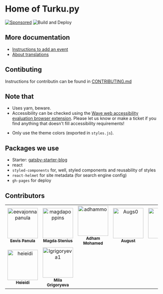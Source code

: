 # Home of Turku.py

[![Sponsored](https://img.shields.io/badge/chilicorn-sponsored-brightgreen.svg?logo=data%3Aimage%2Fpng%3Bbase64%2CiVBORw0KGgoAAAANSUhEUgAAAA4AAAAPCAMAAADjyg5GAAABqlBMVEUAAAAzmTM3pEn%2FSTGhVSY4ZD43STdOXk5lSGAyhz41iz8xkz2HUCWFFhTFFRUzZDvbIB00Zzoyfj9zlHY0ZzmMfY0ydT0zjj92l3qjeR3dNSkoZp4ykEAzjT8ylUBlgj0yiT0ymECkwKjWqAyjuqcghpUykD%2BUQCKoQyAHb%2BgylkAyl0EynkEzmkA0mUA3mj86oUg7oUo8n0k%2FS%2Bw%2Fo0xBnE5BpU9Br0ZKo1ZLmFZOjEhesGljuzllqW50tH14aS14qm17mX9%2Bx4GAgUCEx02JySqOvpSXvI%2BYvp2orqmpzeGrQh%2Bsr6yssa2ttK6v0bKxMBy01bm4zLu5yry7yb29x77BzMPCxsLEzMXFxsXGx8fI3PLJ08vKysrKy8rL2s3MzczOH8LR0dHW19bX19fZ2dna2trc3Nzd3d3d3t3f39%2FgtZTg4ODi4uLj4%2BPlGxLl5eXm5ubnRzPn5%2Bfo6Ojp6enqfmzq6urr6%2Bvt7e3t7u3uDwvugwbu7u7v6Obv8fDz8%2FP09PT2igP29vb4%2BPj6y376%2Bu%2F7%2Bfv9%2Ff39%2Fv3%2BkAH%2FAwf%2FtwD%2F9wCyh1KfAAAAKXRSTlMABQ4VGykqLjVCTVNgdXuHj5Kaq62vt77ExNPX2%2Bju8vX6%2Bvr7%2FP7%2B%2FiiUMfUAAADTSURBVAjXBcFRTsIwHAfgX%2FtvOyjdYDUsRkFjTIwkPvjiOTyX9%2FAIJt7BF570BopEdHOOstHS%2BX0s439RGwnfuB5gSFOZAgDqjQOBivtGkCc7j%2B2e8XNzefWSu%2BsZUD1QfoTq0y6mZsUSvIkRoGYnHu6Yc63pDCjiSNE2kYLdCUAWVmK4zsxzO%2BQQFxNs5b479NHXopkbWX9U3PAwWAVSY%2FpZf1udQ7rfUpQ1CzurDPpwo16Ff2cMWjuFHX9qCV0Y0Ok4Jvh63IABUNnktl%2B6sgP%2BARIxSrT%2FMhLlAAAAAElFTkSuQmCC)](http://spiceprogram.org/oss-sponsorship)
![Build and Deploy](https://github.com/turkupy/turkupy.github.io/workflows/Build%20and%20Deploy/badge.svg)

## More documentation

- [Instructions to add an event](./docs/adding-new-events.md)
- [About translations](./docs/translations.md)

## Contibuting

Instructions for contributin can be found in [CONTRIBUTING.md](./CONTRIBUTING.md)

## Note that

- Uses yarn, beware.
- Accessibility can be checked using the [Wave web accessibility evaluation browser extension](https://chrome.google.com/webstore/detail/wave-evaluation-tool/jbbplnpkjmmeebjpijfedlgcdilocofh). Please let us know or make a ticket if you find anything that doesn't fill accessibility requirements!
<!--alex ignore-->
- Only use the theme colors (exported in `styles.js`).

## Packages we use

- Starter: [gatsby-starter-blog](https://www.gatsbyjs.org/starters/gatsbyjs/gatsby-starter-blog/)
- react
- `styled-components` for, well, styled components and reusability of styles
- `react-helmet` for site metadata (for search engine config)
- `gh-pages` for deploy

## Contributors

<!-- readme: contributors -start --> 
<table>
<tr>
    <td align="center">
        <a href="https://github.com/eevajonnapanula">
            <img src="https://avatars0.githubusercontent.com/u/28345294?v=4" width="100;" alt="eevajonnapanula"/>
            <br />
            <sub><b>Eevis Panula</b></sub>
        </a>
    </td>
    <td align="center">
        <a href="https://github.com/magdapoppins">
            <img src="https://avatars2.githubusercontent.com/u/26743924?v=4" width="100;" alt="magdapoppins"/>
            <br />
            <sub><b>Magda Stenius</b></sub>
        </a>
    </td>
    <td align="center">
        <a href="https://github.com/adhammo">
            <img src="https://avatars2.githubusercontent.com/u/56611873?v=4" width="100;" alt="adhammo"/>
            <br />
            <sub><b>Adham Mohamed</b></sub>
        </a>
    </td>
    <td align="center">
        <a href="https://github.com/Augs0">
            <img src="https://avatars0.githubusercontent.com/u/34795090?v=4" width="100;" alt="Augs0"/>
            <br />
            <sub><b>August</b></sub>
        </a>
    </td>
    <td align="center">
        <a href="https://github.com/mialav">
            <img src="https://avatars1.githubusercontent.com/u/42377820?v=4" width="100;" alt="mialav"/>
            <br />
            <sub><b>Mia L</b></sub>
        </a>
    </td>
    <td align="center">
        <a href="https://github.com/vivek32ta">
            <img src="https://avatars1.githubusercontent.com/u/32357540?v=4" width="100;" alt="vivek32ta"/>
            <br />
            <sub><b>Vivek T A</b></sub>
        </a>
    </td></tr>
<tr>
    <td align="center">
        <a href="https://github.com/heieidi">
            <img src="https://avatars1.githubusercontent.com/u/55654198?v=4" width="100;" alt="heieidi"/>
            <br />
            <sub><b>Heieidi</b></sub>
        </a>
    </td>
    <td align="center">
        <a href="https://github.com/lgrigoryeva1">
            <img src="https://avatars0.githubusercontent.com/u/22194440?v=4" width="100;" alt="lgrigoryeva1"/>
            <br />
            <sub><b>Mila Grigoryeva</b></sub>
        </a>
    </td></tr>
</table>
<!-- readme: contributors -end -->
